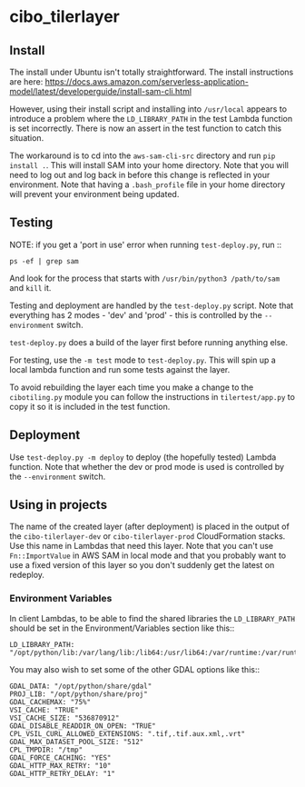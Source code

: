 # cibo_tilerlayer

## Install

The install under Ubuntu isn't totally straightforward. The install
instructions are here: https://docs.aws.amazon.com/serverless-application-model/latest/developerguide/install-sam-cli.html

However, using their install script and installing into `/usr/local` appears to 
introduce a problem where the `LD_LIBRARY_PATH` in the test Lambda function is set 
incorrectly. There is now an assert in the test function to catch this situation.

The workaround is to cd into the `aws-sam-cli-src` directory and run `pip install .`.
This will install SAM into your home directory. Note that you will need to log out
and log back in before this change is reflected in your environment. Note that 
having a `.bash_profile` file in your home directory will prevent your environment being updated.

## Testing

NOTE: if you get a 'port in use' error when running `test-deploy.py`, run ::

	ps -ef | grep sam

And look for the process that starts with `/usr/bin/python3 /path/to/sam` and
`kill` it.

Testing and deployment are handled by the `test-deploy.py` script. Note that everything
has 2 modes - 'dev' and 'prod' - this is controlled by the `--environment` switch.

`test-deploy.py` does a build of the layer first before running anything else. 

For testing, use the `-m test` mode to `test-deploy.py`. This will spin up a local 
lambda function and run some tests against the layer.

To avoid rebuilding the layer each time you make a change to the `cibotiling.py` module
you can follow the instructions in `tilertest/app.py` to copy it so it is included
in the test function.

## Deployment

Use `test-deploy.py -m deploy` to deploy (the hopefully tested) Lambda function. 
Note that whether the dev or prod mode is used is controlled by the `--environment` switch.

## Using in projects

The name of the created layer (after deployment) is placed in the output of the `cibo-tilerlayer-dev`
or `cibo-tilerlayer-prod` CloudFormation stacks. Use this name in Lambdas that need this
layer. Note that you can't use `Fn::ImportValue` in AWS SAM in local mode and that 
you probably want to use a fixed version of this layer so you don't suddenly get the 
latest on redeploy.

### Environment Variables

In client Lambdas, to be able to find the shared libraries the `LD_LIBRARY_PATH` should be set 
in the Environment/Variables section like this::

    LD_LIBRARY_PATH: "/opt/python/lib:/var/lang/lib:/lib64:/usr/lib64:/var/runtime:/var/runtime/lib:/var/task:/opt/lib"

You may also wish to set some of the other GDAL options like this::

    GDAL_DATA: "/opt/python/share/gdal"
    PROJ_LIB: "/opt/python/share/proj"
    GDAL_CACHEMAX: "75%"
    VSI_CACHE: "TRUE"
    VSI_CACHE_SIZE: "536870912"
    GDAL_DISABLE_READDIR_ON_OPEN: "TRUE"
    CPL_VSIL_CURL_ALLOWED_EXTENSIONS: ".tif,.tif.aux.xml,.vrt"
    GDAL_MAX_DATASET_POOL_SIZE: "512"
    CPL_TMPDIR: "/tmp"
    GDAL_FORCE_CACHING: "YES"
    GDAL_HTTP_MAX_RETRY: "10"
    GDAL_HTTP_RETRY_DELAY: "1"

